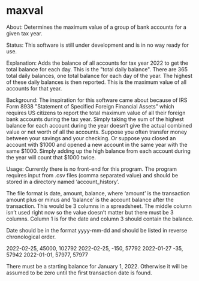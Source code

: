# maxval
About: Determines the maximum value of a group of bank accounts for a given tax year.

Status: This software is still under development and is in no way ready for use.

Explanation: Adds the balance of all accounts for tax year 2022 to get the total balance for each day. This is the "total daily balance". There are 365 total daily balances, one total balance for each day of the year. The highest of these daily balances is then reported. This is the maximum value of all accounts for that year.

Background: The inspiration for this software came about because of IRS Form 8938 "Statement of Specified Foreign Financial Assets” which requires US citizens to report the total maximum value of all their foreign bank accounts during the tax year. Simply taking the sum of the highest balance for each account during the year doesn’t give the actual combined value or net worth of all the accounts. Suppose you often transfer money between your savings and your checking. Or suppose you closed an account with $1000 and opened a new account in the same year with the same $1000. Simply adding up the high balance from each account during the year will count that $1000 twice.

Usage: Currently there is no front-end for this program. The program requires input from .csv files (comma separated value) and should be stored in a directory named ‘account_history’. 

The file format is date, amount, balance, where ‘amount’ is the transaction amount plus or minus and ‘balance’ is the account balance after the transaction. This would be 3 columns in a spreadsheet. The middle column isn’t used right now so the value doesn’t matter but there must be 3 columns. Column 1 is for the date and column 3 should contain the balance.

Date should be in the format yyyy-mm-dd and should be listed in reverse chronological order.

2022-02-25, 45000, 102792
2022-02-25, -150, 57792
2022-01-27 -35, 57942
2022-01-01, 57977, 57977

There must be a starting balance for January 1, 2022. Otherwise it will be assumed to be zero until the first transaction date is found.
